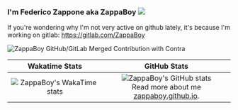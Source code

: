 ### I'm Federico Zappone aka ZappaBoy [![](https://img.shields.io/static/v1?label=Sponsor&message=%E2%9D%A4&logo=GitHub&color=%23fe8e86)](https://github.com/sponsors/ZappaBoy)

<!--- Actually not working -->
<!--- ![](https://visitor-badge.glitch.me/badge?page_id=zappaboy.zappaboy) -->

If you're wondering why I'm not very active on github lately, it's because I'm working on gitlab: https://gitlab.com/ZappaBoy

![ZappaBoy GitHub/GitLab Merged Contribution with Contra](https://image.thum.io/get/width/1200/fullpage/maxAge/24/wait/2/https://contra-psi.vercel.app/?githubUsername=ZappaBoy&gitlabUsername=ZappaBoy)

Wakatime Stats             |  GitHub Stats
:-------------------------:|:-------------------------:
![ZappaBoy's WakaTime stats](https://github-readme-stats.vercel.app/api/wakatime?username=ZappaBoy&theme=onedark&layout=compact)  |  ![ZappaBoy's GitHub stats](https://github-readme-stats.vercel.app/api?username=ZappaBoy&count_private=true&theme=onedark) <br> Read more about me [zappaboy.github.io](https://zappaboy.github.io/).
